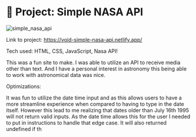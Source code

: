 # 🚀 Project: Simple NASA API



![simple_nasa_api](https://user-images.githubusercontent.com/23227549/200632454-eec24ae4-7427-43cc-97fe-b616c43b853c.png)

Link to project: https://void-simple-nasa-api.netlify.app/

Tech used: HTML, CSS, JavaScript, Nasa API!


This was a fun site to make. I was able to utilize an API to receive media other than text. And I have a personal interest in astronomy this being able to work with astronomical data was nice. 


Optimizations:

It was fun to utilize the date time input and as this allows users to have a more streamline experience when compared to having to type in the date itself. 
However this lead to me realizing that dates older than July 16th 1995 will not return valid inputs. As the date time allows this for the user I needed to put in 
instructions to handle that edge case. It will also returned undefined if th


